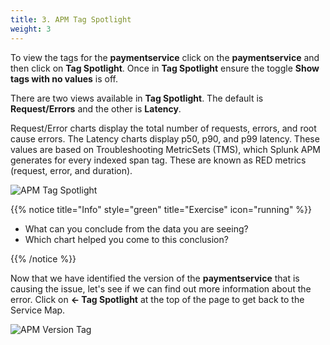 ```yaml
---
title: 3. APM Tag Spotlight
weight: 3
---
```


To view the tags for the **paymentservice** click on the **paymentservice** and then click on **Tag Spotlight**. Once in **Tag Spotlight** ensure the toggle **Show tags with no values** is off.

There are two views available in **Tag Spotlight**. The default is **Request/Errors** and the other is **Latency**.

Request/Error charts display the total number of requests, errors, and root cause errors. The Latency charts display p50, p90, and p99 latency. These values are based on Troubleshooting MetricSets (TMS), which Splunk APM generates for every indexed span tag. These are known as RED metrics (request, error, and duration).

![APM Tag Spotlight](../images/apm-tag-spotlight.png)

{{% notice title="Info" style="green" title="Exercise" icon="running" %}}

* What can you conclude from the data you are seeing?
* Which chart helped you come to this conclusion?

{{% /notice %}}

Now that we have identified the version of the **paymentservice** that is causing the issue, let's see if we can find out more information about the error. Click on **← Tag Spotlight** at the top of the page to get back to the Service Map.

![APM Version Tag](../images/apm-version-tag.png)
